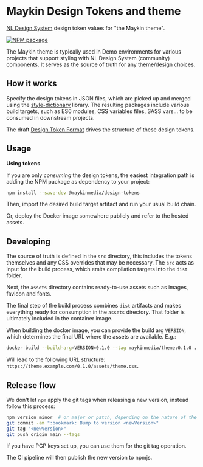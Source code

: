 # Maykin Design Tokens and theme

[NL Design System](https://www.nldesignsystem.nl/) design token values for "the Maykin theme".

[![NPM package](https://img.shields.io/npm/v/@maykinmedia/design-tokens.svg)](https://www.npmjs.com/package/@maykinmedia/design-tokens)

The Maykin theme is typically used in Demo environments for various projects that support styling
with NL Design System (community) components. It serves as the source of truth for any theme/design
choices.

## How it works

Specify the design tokens in JSON files, which are picked up and merged using the
[style-dictionary](https://www.npmjs.com/package/style-dictionary) library. The resulting packages
include various build targets, such as ES6 modules, CSS variables files, SASS vars... to be consumed
in downstream projects.

The draft [Design Token Format](https://design-tokens.github.io/community-group/format/) drives the
structure of these design tokens.

## Usage

**Using tokens**

If you are only _consuming_ the design tokens, the easiest integration path is adding the NPM
package as dependency to your project:

```bash
npm install --save-dev @maykinmedia/design-tokens
```

Then, import the desired build target artifact and run your usual build chain.

Or, deploy the Docker image somewhere publicly and refer to the hosted assets.

## Developing

The source of truth is defined in the `src` directory, this includes the tokens themselves and any
CSS overrides that may be necessary. The `src` acts as input for the build process, which emits
compilation targets into the `dist` folder.

Next, the `assets` directory contains ready-to-use assets such as images, favicon and fonts.

The final step of the build process combines `dist` artifacts and makes everything ready for
consumption in the `assets` directory. That folder is ultimately included in the container image.

When building the docker image, you can provide the build arg `VERSION`, which determines the final
URL where the assets are available. E.g.:

```bash
docker build --build-arg=VERSION=0.1.0 --tag maykinmedia/theme:0.1.0 .
```

Will lead to the following URL structure: `https://theme.example.com/0.1.0/assets/theme.css`.

## Release flow

We don't let `npm` apply the git tags when releasing a new version, instead follow this process:

```bash
npm version minor  # or major or patch, depending on the nature of the changes
git commit -am ":bookmark: Bump to version <newVersion>"
git tag "<newVersion>"
git push origin main --tags
```

If you have PGP keys set up, you can use them for the git tag operation.

The CI pipeline will then publish the new version to npmjs.
